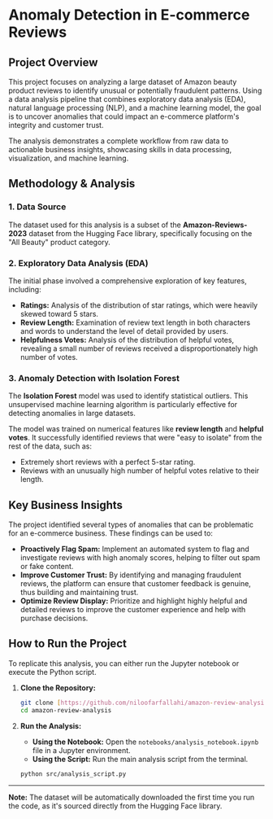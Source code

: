 # Anomaly Detection in E-commerce Reviews

## Project Overview

This project focuses on analyzing a large dataset of Amazon beauty product reviews to identify unusual or potentially fraudulent patterns. Using a data analysis pipeline that combines exploratory data analysis (EDA), natural language processing (NLP), and a machine learning model, the goal is to uncover anomalies that could impact an e-commerce platform's integrity and customer trust.

The analysis demonstrates a complete workflow from raw data to actionable business insights, showcasing skills in data processing, visualization, and machine learning.

## Methodology & Analysis

### 1. Data Source

The dataset used for this analysis is a subset of the **Amazon-Reviews-2023** dataset from the Hugging Face library, specifically focusing on the "All Beauty" product category.

### 2. Exploratory Data Analysis (EDA)

The initial phase involved a comprehensive exploration of key features, including:
* **Ratings:** Analysis of the distribution of star ratings, which were heavily skewed toward 5 stars.
* **Review Length:** Examination of review text length in both characters and words to understand the level of detail provided by users.
* **Helpfulness Votes:** Analysis of the distribution of helpful votes, revealing a small number of reviews received a disproportionately high number of votes.

### 3. Anomaly Detection with Isolation Forest

The **Isolation Forest** model was used to identify statistical outliers. This unsupervised machine learning algorithm is particularly effective for detecting anomalies in large datasets.

The model was trained on numerical features like **review length** and **helpful votes**. It successfully identified reviews that were "easy to isolate" from the rest of the data, such as:
* Extremely short reviews with a perfect 5-star rating.
* Reviews with an unusually high number of helpful votes relative to their length.

## Key Business Insights

The project identified several types of anomalies that can be problematic for an e-commerce business. These findings can be used to:
* **Proactively Flag Spam:** Implement an automated system to flag and investigate reviews with high anomaly scores, helping to filter out spam or fake content.
* **Improve Customer Trust:** By identifying and managing fraudulent reviews, the platform can ensure that customer feedback is genuine, thus building and maintaining trust.
* **Optimize Review Display:** Prioritize and highlight highly helpful and detailed reviews to improve the customer experience and help with purchase decisions.

## How to Run the Project

To replicate this analysis, you can either run the Jupyter notebook or execute the Python script.

1.  **Clone the Repository:**
    ```bash
    git clone [https://github.com/niloofarfallahi/amazon-review-analysis.git](https://github.com/niloofarfallahi/amazon-review-analysis.git)
    cd amazon-review-analysis
    ```

2.  **Run the Analysis:**
    * **Using the Notebook:** Open the `notebooks/analysis_notebook.ipynb` file in a Jupyter environment.
    * **Using the Script:** Run the main analysis script from the terminal.
    
    ```bash
    python src/analysis_script.py
    ```

---
**Note:** The dataset will be automatically downloaded the first time you run the code, as it's sourced directly from the Hugging Face library.